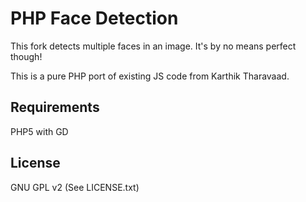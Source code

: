 PHP Face Detection
==================

This fork detects multiple faces in an image. It's by no means perfect though!

This is a pure PHP port of existing JS code from Karthik Tharavaad.

Requirements
------------
PHP5 with GD

License
-------
GNU GPL v2 (See LICENSE.txt)
